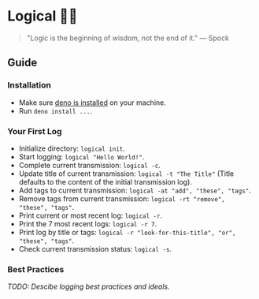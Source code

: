# Logical 🧝‍♂️

> "Logic is the beginning of wisdom, not the end of it." — Spock

## Guide

### Installation

- Make sure [deno is installed][deno_install] on your machine.
- Run `deno install ...`.

### Your First Log

- Initialize directory: `logical init`.
- Start logging: `logical "Hello World!"`.
- Complete current transmission: `logical -c`.
- Update title of current transmission: `logical -t "The Title"` (Title defaults to the content of the initial transmission log).
- Add tags to current transmission: `logical -at "add", "these", "tags"`.
- Remove tags from current transmission: `logical -rt "remove", "these", "tags"`.
- Print current or most recent log: `logical -r`.
- Print the 7 most recent logs: `logical -r 7`.
- Print log by title or tags: `logical -r "look-for-this-title", "or", "these", "tags"`.
- Check current transmission status: `logical -s`.

### Best Practices

_TODO: Descibe logging best practices and ideals._

[deno_install]: https://github.com/denoland/deno_install
